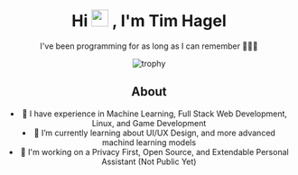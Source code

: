 <div align="center">
  <h1> Hi <img src="https://media.giphy.com/media/hvRJCLFzcasrR4ia7z/giphy.gif" width="30px">  , I'm Tim Hagel </br> 
  </h1>
  
  <p align="center">I've been programming for as long as I can remember 👨🏻‍💻</p>
</div>

<p align="center">
  <img src="https://github-profile-trophy.vercel.app/?username=timhagel&theme=chalk&column=-1&no-frame=true&rank=-?,-C" alt="trophy">
</p>

<div align="center"><h2>About</h1></div>

<div align="center">
    <li>👀 I have experience in Machine Learning, Full Stack Web Development, Linux, and Game Development</li>
    <li>🌱 I’m currently learning about UI/UX Design, and more advanced machind learning models</li>
    <li>🔨 I'm working on a Privacy First, Open Source, and Extendable Personal Assistant (Not Public Yet)</li>
</div>